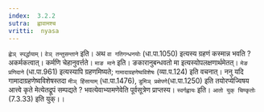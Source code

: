 ```yaml
---
index:  3.2.2
sutra:  ह्वावामश्च
vritti:  nyasa
---
```


`ह्वेञ् स्पर्द्धायाम्`। `वेञ् तन्तुसन्ताने` इति। अथ `वा गतिगन्धनयोः` (धा.पा.1050) इत्यस्य ग्रहणं कस्मान्न भवति ? अकर्मकत्वात्। कर्मणि चेहानुवर्त्तते। `माङ माने` इति। ङकारानुबन्धवतो मा इत्यस्योपलक्षणार्थमेतत्। `मेङ प्रणिदाने` (धा.पा.961) इत्यस्यापि ग्रहणमिष्यते; `गामादाग्रहणेष्वविशेषः` (व्या.प.124) इति वचनात्। ननु यदि गामादाग्रहणेष्वविशेषस्तदा `मीञ् हिंसायाम्` (धा.पा.1476), `डुमिञ् प्रक्षेपणे`(धा.पा.1250) इति तयोरप्येज्विषय आत्त्वे कृते मेत्येतद्रूपं सम्पद्यते ? भवत्येवाभ्यामणेवेति पूर्वसूत्रेण प्राप्तस्य। `स्वर्गह्वायः` इति। `आतो युक् चिण्कृतोः` (7.3.33) इति युक्।।


